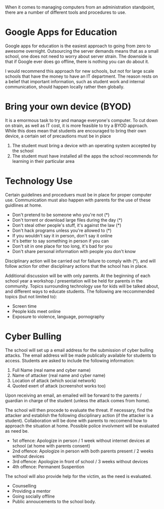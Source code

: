 When it comes to managing computers from an administration standpoint, there are a number of different tools and procedures to use.

# Google Apps for Education

Google apps for education is the easiest approach to going from zero to awesome overnight. Outsourcing the server demands means that as a small school, one does not need to worry about server strain. The downside is that if Google ever does go offline, there is nothing you can do about it.

I would recommend this approach for new schools, but not for large scale schools that have the money to have an IT department. The reason rests on a belief that important information, such as student work and internal communication, should happen locally rather then globally.

# Bring your own device (BYOD)

It is a emormous task to try and manage everyone's computer. To cut down on strain, as well as IT cost, it is more feasible to try a BYOD approach. While this does mean that students are encouraged to bring their own device, a certain set of precautions must be in place

1. The student must bring a device with an operating system accepted by the school
2. The student must have installed all the apps the school recommends for learning in their particular area

# Technology Use

Certain guidelines and proceduers must be in place for proper computer use. Communication must also happen with parents for the use of these guidlines at home.

* Don't pretend to be someone who you're not (*)
* Don't torrent or download large files during the day (*)
* Don't steal other people's stuff, it's against the law (*)
* Don't hack programs unless you're allowed to (*)
* If you wouldn't say it in person, don't say it online
* It's better to say something in person if you can
* Don't sit in one place for too long, it's bad for you
* Don't share personal information with people you don't know

Disciplinary action will be carried out for failure to comply with (*), and will follow action for other disciplinary actions that the school has in place.

Additional discussion will be with only parents. At the beginning of each school year a workshop / presentation will be held for parents in the community. Topics surrounding technology use for kids will be talked about, and different ways to educate students. The following are reccommended topics (but not limited to):

* Screen time
* People kids meet online
* Exposure to violence, language, pornography

# Cyber Bulling

The school will set up a email address for the submission of cyber bulling attacks. The email address will be made publically available for students to access. Students are asked to include the following information:

1. Full Name (real name and cyber name)
2. Name of attacker (real name and cyber name)
3. Location of attack (which social network)
4. Quoted exert of attack (screenshot works too)

Upon receiving an email, an emailed will be forward to the parents / guardian in charge of the student (unless the attack comes from home).

The school will then procede to evaluate the threat. If necessary, find the attacker and establish the following disciplinary action (if the attacker is a student). Collaboration will be done with parents to reccomend how to approach the situation at home. Possible police involvment will be evaluated as need be.

* 1st offence: Apologize in person / 1 week without internet devices at school (at home with parents consent)
* 2nd offence: Apologize in person with both parents present / 2 weeks without devices
* 3rd offence: Apologize in front of school / 3 weeks without devices
* 4th offence: Permanent Suspention

The school will also provide help for the victim, as the need is evaluated.

* Counselling
* Providing a mentor
* Going socially offline
* Public annoucements to the school body.







